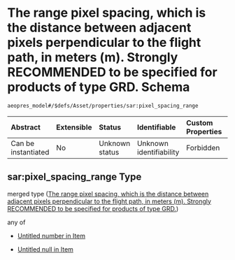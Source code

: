 # The range pixel spacing, which is the distance between adjacent pixels perpendicular to the flight path, in meters (m). Strongly RECOMMENDED to be specified for products of type GRD. Schema

```txt
aeopres_model#/$defs/Asset/properties/sar:pixel_spacing_range
```



| Abstract            | Extensible | Status         | Identifiable            | Custom Properties | Additional Properties | Access Restrictions | Defined In                                                                |
| :------------------ | :--------- | :------------- | :---------------------- | :---------------- | :-------------------- | :------------------ | :------------------------------------------------------------------------ |
| Can be instantiated | No         | Unknown status | Unknown identifiability | Forbidden         | Allowed               | none                | [model.schema.json\*](../../out/model.schema.json "open original schema") |

## sar:pixel\_spacing\_range Type

merged type ([The range pixel spacing, which is the distance between adjacent pixels perpendicular to the flight path, in meters (m). Strongly RECOMMENDED to be specified for products of type GRD.](model-defs-asset-properties-the-range-pixel-spacing-which-is-the-distance-between-adjacent-pixels-perpendicular-to-the-flight-path-in-meters-m-strongly-recommended-to-be-specified-for-products-of-type-grd.md))

any of

*   [Untitled number in Item](model-defs-asset-properties-the-range-pixel-spacing-which-is-the-distance-between-adjacent-pixels-perpendicular-to-the-flight-path-in-meters-m-strongly-recommended-to-be-specified-for-products-of-type-grd-anyof-0.md "check type definition")

*   [Untitled null in Item](model-defs-asset-properties-the-range-pixel-spacing-which-is-the-distance-between-adjacent-pixels-perpendicular-to-the-flight-path-in-meters-m-strongly-recommended-to-be-specified-for-products-of-type-grd-anyof-1.md "check type definition")
